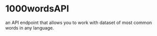 # 1000wordsAPI
an API endpoint that allows you to work with dataset of most common words in any language.
